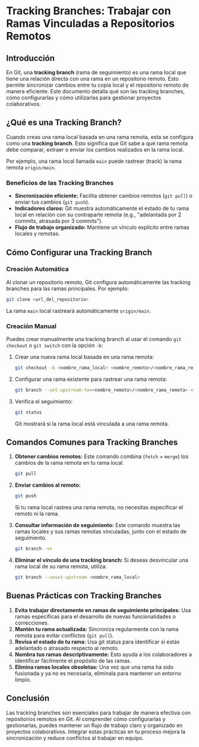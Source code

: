# Tracking Branches: Trabajar con Ramas Vinculadas a Repositorios Remotos

## Introducción
En Git, una **tracking branch** (rama de seguimiento) es una rama local que tiene una relación directa con una rama en un repositorio remoto. Esto permite sincronizar cambios entre tu copia local y el repositorio remoto de manera eficiente. Este documento detalla qué son las tracking branches, cómo configurarlas y cómo utilizarlas para gestionar proyectos colaborativos.

## ¿Qué es una Tracking Branch?

Cuando creas una rama local basada en una rama remota, esta se configura como una **tracking branch**. Esto significa que Git sabe a qué rama remota debe comparar, extraer o enviar los cambios realizados en la rama local.

Por ejemplo, una rama local llamada `main` puede rastrear (track) la rama remota `origin/main`.

### Beneficios de las Tracking Branches

- **Sincronización eficiente:** Facilita obtener cambios remotos (`git pull`) o enviar tus cambios (`git push`).
- **Indicadores claros:** Git muestra automáticamente el estado de tu rama local en relación con su contraparte remota (e.g., "adelantada por 2 commits, atrasada por 3 commits").
- **Flujo de trabajo organizado:** Mantiene un vínculo explícito entre ramas locales y remotas.

## Cómo Configurar una Tracking Branch

### Creación Automática
Al clonar un repositorio remoto, Git configura automáticamente las tracking branches para las ramas principales. Por ejemplo:

```bash
git clone <url_del_repositorio>
```

La rama `main` local rastreará automáticamente `origin/main`.

### Creación Manual

Puedes crear manualmente una tracking branch al usar el comando `git checkout` o `git switch` con la opción `-b`:

1. Crear una nueva rama local basada en una rama remota:
    
    ```bash
    git checkout -b <nombre_rama_local> <nombre_remoto>/<nombre_rama_remota>
    ```

2. Configurar una rama existente para rastrear una rama remota:

    ```bash
    git branch --set-upstream-to=<nombre_remoto>/<nombre_rama_remota> <nombre_rama_local>
    ```

3. Verifica el seguimiento:

    ```bash
    git status
    ```

    Git mostrará si la rama local está vinculada a una rama remota.

## Comandos Comunes para Tracking Branches

1. **Obtener cambios remotos:** Este comando combina (`fetch` + `merge`) los cambios de la rama remota en tu rama local.

    ```bash
    git pull
    ```

2. **Enviar cambios al remoto:** 

    ```bash
    git push
    ```

    Si tu rama local rastrea una rama remota, no necesitas especificar el remoto ni la rama.

3. **Consultar información de seguimiento:** Este comando muestra las ramas locales y sus ramas remotas vinculadas, junto con el estado de seguimiento.

    ```bash
    git branch -vv
    ```

4. **Eliminar el vínculo de una tracking branch:** Si deseas desvincular una rama local de su rama remota, utiliza:

    ```bash
    git branch --unset-upstream <nombre_rama_local>
    ```

## Buenas Prácticas con Tracking Branches
1. **Evita trabajar directamente en ramas de seguimiento principales:** Usa ramas específicas para el desarrollo de nuevas funcionalidades o correcciones.
2. **Mantén tu rama actualizada:** Sincroniza regularmente con la rama remota para evitar conflictos (`git pull`).
3. **Revisa el estado de tu rama:** Usa git status para identificar si estás adelantado o atrasado respecto al remoto.
4. **Nombra tus ramas descriptivamente:** Esto ayuda a los colaboradores a identificar fácilmente el propósito de las ramas.
5. **Elimina ramas locales obsoletas:** Una vez que una rama ha sido fusionada y ya no es necesaria, elimínala para mantener un entorno limpio.

## Conclusión

Las tracking branches son esenciales para trabajar de manera efectiva con repositorios remotos en Git. Al comprender cómo configurarlas y gestionarlas, puedes mantener un flujo de trabajo claro y organizado en proyectos colaborativos. Integrar estas prácticas en tu proceso mejora la sincronización y reduce conflictos al trabajar en equipo.
